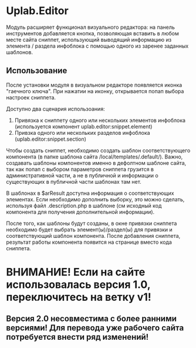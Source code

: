 # Uplab.Editor

Модуль расширяет функционал визуального редактора: на панель инструментов добавляется кнопка, позволяющая вставить в любом месте сайта сниппет, использующий выводящий информацию из элемента / раздела инфоблока с помощью одного из заренее заданных шаблонов.
 
## Использование

После установки модуля в визуальном редакторе появляется иконка "гаечного ключа". 
При нажатии на иконку, открывается попап выбора настроек сниппета.

Доступно два сценария использоания:

1. Привязка к сниппету одного или нескольких элементов инфоблока (используется компонент uplab.editor:snippet.element)
2. Привзка одного или нескольких разделов инфоблока (uplab.editor:snippet.section)

Чтобы создать сниппет, необходимо создать шаблон соответствующего компонента (в папке шаблона сайта /local/templates/.default/). Важно, создавать шаблоны компонентов именно в дефолтном шаблоне сайта, так как попап с выбором параметров сниппета грузится в административной части, а не в публичной и информации о существующих в публичной части шаблонах там нет.

В шаблонах в $arResult доступна информация о соответствующих элементах. Если необходимо дополнить выборку, это можно сделать, используя файл .description.php в шаблоне (см исходный код компонента для получения дополнительной информации).

После того, как шаблоны будут созданы, в окне привязки сниппета необходимо будет выбрать элемент(ы)/раздел(ы) для привязки и соответствующий шаблон компонента. После добавления сниппета, результат работы компонента появится на странице вместо кода сниппета.

# ВНИМАНИЕ! Если на сайте использовалась версия 1.0, переключитесь на ветку v1!


## Версия 2.0 несовместима с более ранними версиями! Для перевода уже рабочего сайта потребуется внести ряд изменений!
